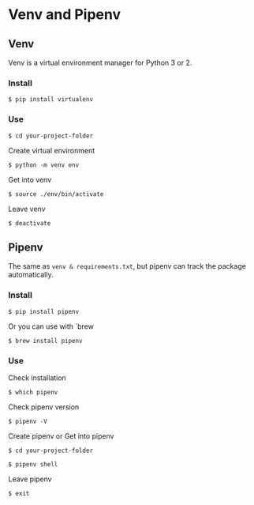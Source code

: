 # Venv and Pipenv
## Venv
Venv is a virtual environment manager for Python 3 or 2.
### Install
```shell
$ pip install virtualenv
```
### Use
```shell
$ cd your-project-folder
```
Create virtual environment
```shell
$ python -m venv env
```
Get into venv
```shell
$ source ./env/bin/activate
```
Leave venv
```shell
$ deactivate
```

## Pipenv
The same as `venv & requirements.txt`, but pipenv can track the package automatically.
### Install
```shell
$ pip install pipenv
```
Or you can use with `brew
```shell
$ brew install pipenv
```

### Use
Check installation
```shell
$ which pipenv
```
Check pipenv version
```shell
$ pipenv -V
```
Create pipenv or Get into pipenv
```shell
$ cd your-project-folder
```
```shell
$ pipenv shell
```
Leave pipenv
```shell
$ exit
```
